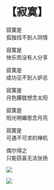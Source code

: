 # 【寂寞】

寂寞是  
孤独找不到人同情

寂寞是  
快乐而没有人分享

寂寞是  
成功见不到人妒忌

寂寞是  
月色朦胧想念太阳

寂寞是  
阳光明媚思念月亮

寂寞是  
可遇不可求的禅机

偶尔得之  
只能窃喜无法张扬

![](02a.jpg)

![](02b.jpg)
 
